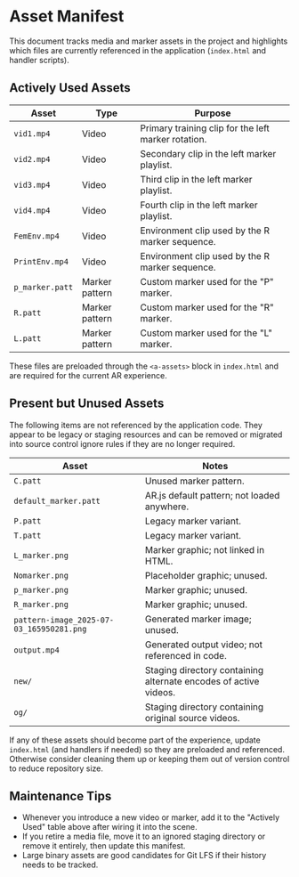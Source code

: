 # Asset Manifest

This document tracks media and marker assets in the project and highlights which files are currently referenced in the application (`index.html` and handler scripts).

## Actively Used Assets

| Asset | Type | Purpose |
| --- | --- | --- |
| `vid1.mp4` | Video | Primary training clip for the left marker rotation.
| `vid2.mp4` | Video | Secondary clip in the left marker playlist.
| `vid3.mp4` | Video | Third clip in the left marker playlist.
| `vid4.mp4` | Video | Fourth clip in the left marker playlist.
| `FemEnv.mp4` | Video | Environment clip used by the R marker sequence.
| `PrintEnv.mp4` | Video | Environment clip used by the R marker sequence.
| `p_marker.patt` | Marker pattern | Custom marker used for the "P" marker.
| `R.patt` | Marker pattern | Custom marker used for the "R" marker.
| `L.patt` | Marker pattern | Custom marker used for the "L" marker.

These files are preloaded through the `<a-assets>` block in `index.html` and are required for the current AR experience.

## Present but Unused Assets

The following items are not referenced by the application code. They appear to be legacy or staging resources and can be removed or migrated into source control ignore rules if they are no longer required.

| Asset | Notes |
| --- | --- |
| `C.patt` | Unused marker pattern.
| `default_marker.patt` | AR.js default pattern; not loaded anywhere.
| `P.patt` | Legacy marker variant.
| `T.patt` | Legacy marker variant.
| `L_marker.png` | Marker graphic; not linked in HTML.
| `Nomarker.png` | Placeholder graphic; unused.
| `p_marker.png` | Marker graphic; unused.
| `R_marker.png` | Marker graphic; unused.
| `pattern-image_2025-07-03_165950281.png` | Generated marker image; unused.
| `output.mp4` | Generated output video; not referenced in code.
| `new/` | Staging directory containing alternate encodes of active videos.
| `og/` | Staging directory containing original source videos.

If any of these assets should become part of the experience, update `index.html` (and handlers if needed) so they are preloaded and referenced. Otherwise consider cleaning them up or keeping them out of version control to reduce repository size.

## Maintenance Tips

- Whenever you introduce a new video or marker, add it to the "Actively Used" table above after wiring it into the scene.
- If you retire a media file, move it to an ignored staging directory or remove it entirely, then update this manifest.
- Large binary assets are good candidates for Git LFS if their history needs to be tracked.
